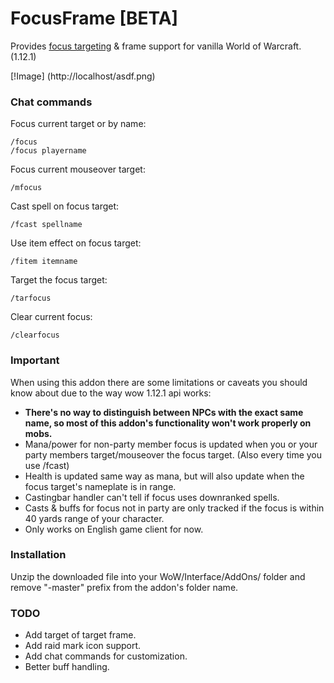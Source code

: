 # FocusFrame [BETA]
Provides [focus targeting](http://wowwiki.wikia.com/wiki/Focus_target) & frame support for vanilla World of Warcraft. (1.12.1)

[!Image]
(http://localhost/asdf.png)

### Chat commands

Focus current target or by name:
```
/focus
/focus playername
```

Focus current mouseover target:
```
/mfocus
```

Cast spell on focus target:
```
/fcast spellname
```

Use item effect on focus target:
```
/fitem itemname
```

Target the focus target:
```
/tarfocus
```

Clear current focus:
```
/clearfocus
```

### Important
When using this addon there are some limitations or caveats you should know about due to the way wow 1.12.1 api works:

- **There's no way to distinguish between NPCs with the exact same name, so most of this addon's functionality won't work properly on mobs.**
- Mana/power for non-party member focus is updated when you or your party members target/mouseover the focus target. (Also every time you use /fcast)
- Health is updated same way as mana, but will also update when the focus target's nameplate is in range.
- Castingbar handler can't tell if focus uses downranked spells.
- Casts & buffs for focus not in party are only tracked if the focus is within 40 yards range of your character.
- Only works on English game client for now.

### Installation
Unzip the downloaded file into your WoW/Interface/AddOns/ folder and remove "-master" prefix from the addon's folder name.


### TODO
- Add target of target frame.
- Add raid mark icon support.
- Add chat commands for customization.
- Better buff handling.
